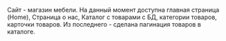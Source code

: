 Сайт - магазин мебели. На данный момент доступна главная страница (Home), Страница о нас, Каталог с товарами с БД, категории товаров, карточки товаров.
Из последнего - сделана пагинация товаров в каталоге.
